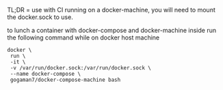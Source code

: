 
TL;DR = use with CI running on a docker-machine, you will need to mount the docker.sock to use.

to lunch a container with docker-compose and docker-machine inside run the following command while on docker host machine
```
docker \
 run \
 -it \
 -v /var/run/docker.sock:/var/run/docker.sock \
 --name docker-compose \
 gogaman7/docker-compose-machine bash
```
